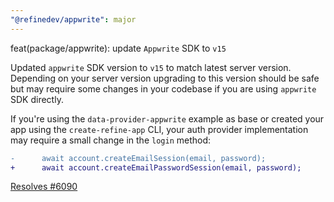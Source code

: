 ```yaml
---
"@refinedev/appwrite": major
---
```


feat(package/appwrite): update `Appwrite` SDK to `v15`

Updated `appwrite` SDK version to `v15` to match latest server version. Depending on your server version upgrading to this version should be safe but may require some changes in your codebase if you are using `appwrite` SDK directly.

If you're using the `data-provider-appwrite` example as base or created your app using the `create-refine-app` CLI, your auth provider implementation may require a small change in the `login` method:

```diff
-      await account.createEmailSession(email, password);
+      await account.createEmailPasswordSession(email, password);
```

[Resolves #6090](https://github.com/refinedev/refine/issues/6090)
